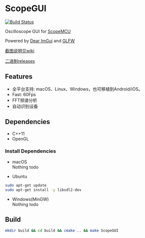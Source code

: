 # ScopeGUI

[![Build Status](https://github.com/shuai132/ScopeGUI/workflows/build/badge.svg)](https://github.com/shuai132/ScopeGUI/actions?workflow=build)

Oscilloscope GUI for [ScopeMCU](https://github.com/shuai132/ScopeMCU)

Powered by [Dear ImGui](https://github.com/ocornut/imgui) and [GLFW](https://github.com/glfw)

[截图说明见wiki](https://github.com/shuai132/ScopeGUI/wiki)

[二进制releases](https://github.com/shuai132/ScopeGUI/releases)

## Features

* 全平台支持: macOS、Linux、Windows，也可移植到Android/iOS。
* Fast: 60Fps
* FFT频谱分析
* 自动识别设备

## Dependencies

* C++11
* OpenGL

### Install Dependencies

* macOS  
Nothing todo

* Ubuntu
```bash
sudo apt-get update
sudo apt-get install -y libsdl2-dev
```

* Windows(MinGW)  
Nothing todo

## Build

```bash
mkdir build && cd build && cmake .. && make ScopeGUI
```
